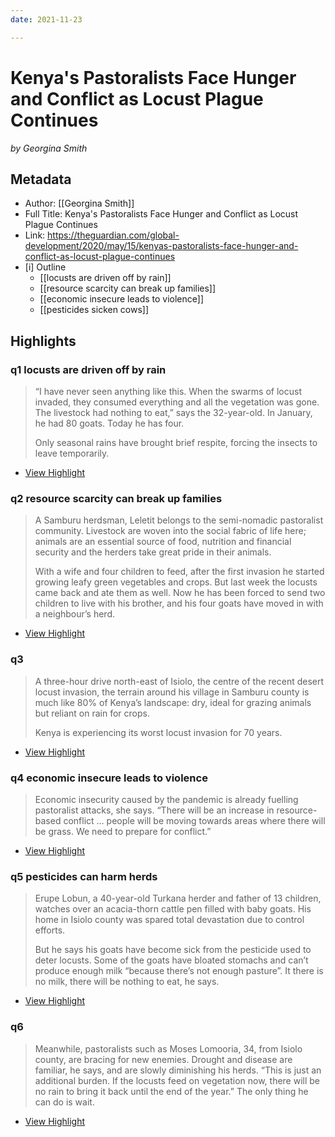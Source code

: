```yaml
---
date: 2021-11-23

---
```

# Kenya's Pastoralists Face Hunger and Conflict as Locust Plague Continues
<cite>by Georgina Smith</cite>

## Metadata
- Author: [[Georgina Smith]]
- Full Title: Kenya's Pastoralists Face Hunger and Conflict as Locust Plague Continues
- Link: https://theguardian.com/global-development/2020/may/15/kenyas-pastoralists-face-hunger-and-conflict-as-locust-plague-continues
- [i] Outline
	- [[locusts are driven off by rain]]
	- [[resource scarcity can break up families]]
	- [[economic insecure leads to violence]]
	- [[pesticides sicken cows]]

## Highlights

### q1 locusts are driven off by rain

> “I have never seen anything like this. When the swarms of locust invaded, they consumed everything and all the vegetation was gone. The livestock had nothing to eat,” says the 32-year-old. In January, he had 80 goats. Today he has four.
> 
> Only seasonal rains have brought brief respite, forcing the insects to leave temporarily.

 * [View Highlight](https://read.readwise.io/read/01fn7bwjyxx762zzk8y8pwf6ft)

### q2 resource scarcity can break up families

> A Samburu herdsman, Leletit belongs to the semi-nomadic pastoralist community. Livestock are woven into the social fabric of life here; animals are an essential source of food, nutrition and financial security and the herders take great pride in their animals.
> 
> With a wife and four children to feed, after the first invasion he started growing leafy green vegetables and crops. But last week the locusts came back and ate them as well. Now he has been forced to send two children to live with his brother, and his four goats have moved in with a neighbour’s herd.

 * [View Highlight](https://read.readwise.io/read/01fn7bwxd8fsfz534pkt38drg6)

### q3

> A three-hour drive north-east of Isiolo, the centre of the recent desert locust invasion, the terrain around his village in Samburu county is much like 80% of Kenya’s landscape: dry, ideal for grazing animals but reliant on rain for crops.
> 
> Kenya is experiencing its worst locust invasion for 70 years.

 * [View Highlight](https://read.readwise.io/read/01fn7bxaezssgbv4n5sew2jvzz)

### q4 economic insecure leads to violence

> Economic insecurity caused by the pandemic is already fuelling pastoralist attacks, she says. “There will be an increase in resource-based conflict … people will be moving towards areas where there will be grass. We need to prepare for conflict.”

 * [View Highlight](https://read.readwise.io/read/01fn7bt8bfgngbcd256ae1ekyr)

### q5 pesticides can harm herds

> Erupe Lobun, a 40-year-old Turkana herder and father of 13 children, watches over an acacia-thorn cattle pen filled with baby goats. His home in Isiolo county was spared total devastation due to control efforts.
> 
> But he says his goats have become sick from the pesticide used to deter locusts. Some of the goats have bloated stomachs and can’t produce enough milk “because there’s not enough pasture”. It there is no milk, there will be nothing to eat, he says.

 * [View Highlight](https://read.readwise.io/read/01fn7btjrvsv2464as62q08xf8)

### q6

> Meanwhile, pastoralists such as Moses Lomooria, 34, from Isiolo county, are bracing for new enemies. Drought and disease are familiar, he says, and are slowly diminishing his herds. “This is just an additional burden. If the locusts feed on vegetation now, there will be no rain to bring it back until the end of the year.” The only thing he can do is wait.

 * [View Highlight](https://read.readwise.io/read/01fn7bvmsvjty3074q9f6n9sqj)
